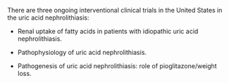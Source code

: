 There are three ongoing interventional clinical trials in the United States in the uric acid nephrolithiasis:

- Renal uptake of fatty acids in patients with idiopathic uric acid nephrolithiasis.

- Pathophysiology of uric acid nephrolithiasis.

- Pathogenesis of uric acid nephrolithiasis: role of pioglitazone/weight loss.